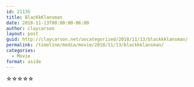 ```yaml
---
id: 21135
title: BlacKkKlansman
date: 2018-11-13T00:00:00-06:00
author: claycarson
layout: post
guid: http://claycarson.net/uncategorized/2018/11/13/blackkklansman/
permalink: /timeline/media/movie/2018/11/13/blackkklansman/
categories:
  - Movie
format: aside
---
```

<div class="media-details"></div>

<div class="media-creator"></div>

<div class="media-rating">☆☆☆☆☆</div>